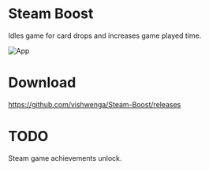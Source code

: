 # Steam Boost 
Idles game for card drops and increases game played time.


![App](http://i.imgur.com/PNBS1OZ.png)


# Download
https://github.com/vishwenga/Steam-Boost/releases

# TODO
Steam game achievements unlock.

